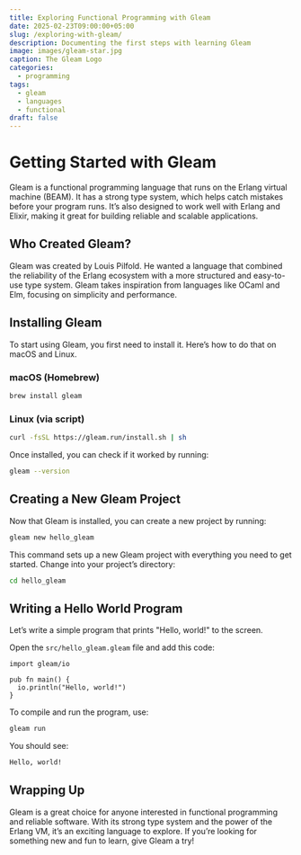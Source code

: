 ```yaml
---
title: Exploring Functional Programming with Gleam
date: 2025-02-23T09:00:00+05:00
slug: /exploring-with-gleam/
description: Documenting the first steps with learning Gleam
image: images/gleam-star.jpg
caption: The Gleam Logo
categories:
  - programming
tags:
  - gleam
  - languages
  - functional
draft: false
---
```


# Getting Started with Gleam

Gleam is a functional programming language that runs on the Erlang virtual machine (BEAM). It has a strong type system, which helps catch mistakes before your program runs. It’s also designed to work well with Erlang and Elixir, making it great for building reliable and scalable applications.

## Who Created Gleam?

Gleam was created by Louis Pilfold. He wanted a language that combined the reliability of the Erlang ecosystem with a more structured and easy-to-use type system. Gleam takes inspiration from languages like OCaml and Elm, focusing on simplicity and performance.

## Installing Gleam

To start using Gleam, you first need to install it. Here’s how to do that on macOS and Linux.

### macOS (Homebrew)

```sh
brew install gleam
```

### Linux (via script)

```sh
curl -fsSL https://gleam.run/install.sh | sh
```

Once installed, you can check if it worked by running:

```sh
gleam --version
```

## Creating a New Gleam Project

Now that Gleam is installed, you can create a new project by running:

```sh
gleam new hello_gleam
```

This command sets up a new Gleam project with everything you need to get started. Change into your project’s directory:

```sh
cd hello_gleam
```

## Writing a Hello World Program

Let’s write a simple program that prints "Hello, world!" to the screen.

Open the `src/hello_gleam.gleam` file and add this code:

```gleam
import gleam/io

pub fn main() {
  io.println("Hello, world!")
}
```

To compile and run the program, use:

```sh
gleam run
```

You should see:

```sh
Hello, world!
```

## Wrapping Up

Gleam is a great choice for anyone interested in functional programming and reliable software. With its strong type system and the power of the Erlang VM, it’s an exciting language to explore. If you’re looking for something new and fun to learn, give Gleam a try!